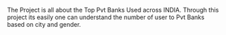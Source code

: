 The Project is all about the Top Pvt Banks Used across INDIA.
Through this project its easily one can understand the number of user to Pvt Banks based on city and gender.
